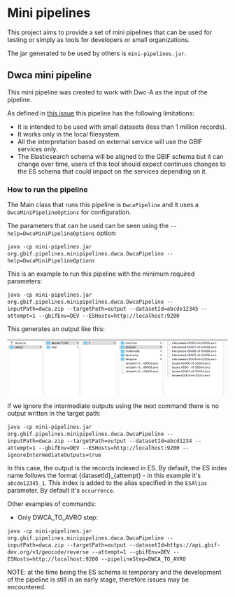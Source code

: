 # Mini pipelines #
This project aims to provide a set of mini pipelines that can be used for testing or simply as tools for developers or small organizations. 

The jar generated to be used by others is `mini-pipelines.jar`.

## Dwca mini pipeline ##
This mini pipeline was created to work with Dwc-A as the input of the pipeline.

As defined in [this issue](https://github.com/gbif/pipelines/issues/116) this pipeline has the following limitations:
- It is intended to be used with small datasets (less than 1 million records).
- It works only in the local filesystem.
- All the interpretation based on external service will use the GBIF services only.
- The Elasticsearch schema will be aligned to the GBIF schema but it can change over time, users of this tool should expect continuos changes to the ES schema that could impact on the services depending on it.

### How to run the pipeline ###
The Main class that runs this pipeline is `DwcaPipeline` and it uses a `DwcaMiniPipelineOptions` for configuration.

The parameters that can be used can be seen using the `--help=DwcaMiniPipelineOptions` option:

~~~~
java -cp mini-pipelines.jar org.gbif.pipelines.minipipelines.dwca.DwcaPipeline --help=DwcaMiniPipelineOptions
~~~~ 


This is an example to run this pipeline with the minimum required parameters:

~~~~
java -cp mini-pipelines.jar org.gbif.pipelines.minipipelines.dwca.DwcaPipeline --inputPath=dwca.zip --targetPath=output --datasetId=abcde12345 --attempt=1 --gbifEnv=DEV --ESHosts=http://localhost:9200
~~~~ 

 This generates an output like this:

 <img src="docs/output_generated.png">

If we ignore the intermediate outputs using the next command there is no output written in the target path:

~~~~
java -cp mini-pipelines.jar org.gbif.pipelines.minipipelines.dwca.DwcaPipeline --inputPath=dwca.zip --targetPath=output --datasetId=abcd1234 --attempt=1 --gbifEnv=DEV --ESHosts=http://localhost:9200 --ignoreIntermediateOutputs=true
~~~~ 

In this case, the output is the records indexed in ES. 
By default, the ES index name follows the format {datasetId}_{attempt} - in this example it's `abcde12345_1`. This index is added to the alias specified in the `ESAlias` parameter. By default it's `occurrence`.


Other examples of commands:
- Only DWCA_TO_AVRO step: 
~~~~
java -cp mini-pipelines.jar org.gbif.pipelines.minipipelines.dwca.DwcaPipeline --inputPath=dwca.zip --targetPath=output --datasetId=https://api.gbif-dev.org/v1/geocode/reverse --attempt=1 --gbifEnv=DEV --ESHosts=http://localhost:9200 --pipelineStep=DWCA_TO_AVRO
~~~~ 


NOTE: at the time being the ES schema is temporary and the development of the pipeline is still in an early stage, therefore issues may be encountered.
